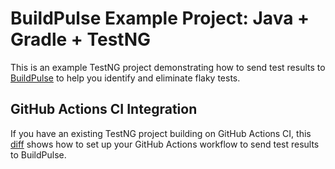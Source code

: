 # BuildPulse Example Project: Java + Gradle + TestNG

This is an example TestNG project demonstrating how to send test results to [BuildPulse](https://buildpulse.io) to help you identify and eliminate flaky tests.

## GitHub Actions CI Integration

If you have an existing TestNG project building on GitHub Actions CI, this [diff](https://github.com/buildpulse/buildpulse-example-testng/compare/pre-buildpulse...github-actions) shows how to set up your GitHub Actions workflow to send test results to BuildPulse.
